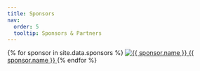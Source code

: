 ```yaml
---
title: Sponsors
nav:
  order: 5
  tooltip: Sponsors & Partners
---
```


<div class="sponsors-grid">
  {% for sponsor in site.data.sponsors %}
  <a
    class="sponsor-card"
    href="{{ sponsor.url }}"
    target="_blank"
    rel="noopener"
  >
    <img
      src="{{ sponsor.image | relative_url }}"
      alt="{{ sponsor.name }}"
      class="sponsor-logo"
    />
    <span class="sponsor-name">{{ sponsor.name }}</span>
  </a>
  {% endfor %}
</div>